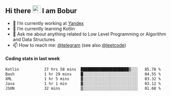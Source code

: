## Hi there <img src="https://media.giphy.com/media/hvRJCLFzcasrR4ia7z/giphy.gif" width="25px" height="25px"> I am Bobur

- 💼 I’m currently working at [Yandex](https://yandex.ru/)
- 🌱 I’m currently learning Kotlin
- 💬 Ask me about anything related to Low Level Programming or Algorithm and Data Structures
- 📫 How to reach me: [@telegram](https://t.me/octoant) (see also [@leetcode](https://leetcode.com/octoant/))    

#### Coding stats in last week

<!--START_SECTION:waka-->

```txt
Kotlin           27 hrs 58 mins  █████████████████████▒░░░   85.70 %
Bash             1 hr 29 mins    █░░░░░░░░░░░░░░░░░░░░░░░░   04.55 %
XML              1 hr 5 mins     ▓░░░░░░░░░░░░░░░░░░░░░░░░   03.32 %
Java             1 hr 1 min      ▓░░░░░░░░░░░░░░░░░░░░░░░░   03.12 %
JSON             32 mins         ▒░░░░░░░░░░░░░░░░░░░░░░░░   01.68 %
```

<!--END_SECTION:waka-->
